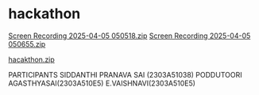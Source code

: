# hackathon
[Screen Recording 2025-04-05 050518.zip](https://github.com/user-attachments/files/19611353/Screen.Recording.2025-04-05.050518.zip)
[Screen Recording 2025-04-05 050655.zip](https://github.com/user-attachments/files/19611354/Screen.Recording.2025-04-05.050655.zip)

[hacakthon.zip](https://github.com/user-attachments/files/19611917/hacakthon.zip)


PARTICIPANTS
SIDDANTHI PRANAVA SAI (2303A51038)
PODDUTOORI AGASTHYASAI(2303A510E5)
E.VAISHNAVI(2303A510E5)






